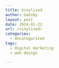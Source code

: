 ```yaml
---
title: Vinylised
author: Gadsby
layout: post
date: 2014-01-22
url: /vinylised/
categories:
  - Uncategorized
tags:
  - digital marketing
  - web design

---
```

